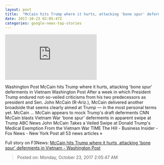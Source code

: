 ```yaml
---
layout: post
title:  "McCain hits Trump where it hurts, attacking 'bone spur' deferments in Vietnam - Washington Post"
date: 2017-10-23 02:05:47Z
categories: google-news-top-stories
---
```


![McCain hits Trump where it hurts, attacking 'bone spur' deferments in Vietnam - Washington Post](https://img.washingtonpost.com/pbox.php?url=http://img.washingtonpost.com/blogs/the-fix/files/2017/07/johnmccain_b.jpg&w=1484&op=resize&opt=1&filter=antialias&t=20170517)

Washington Post McCain hits Trump where it hurts, attacking 'bone spur' deferments in Vietnam Washington Post After a week in which President Trump endured not-so-veiled criticisms from his two predecessors as president and Sen. John McCain (R-Ariz.), McCain delivered another broadside that seems clearly aimed at Trump — in the most personal terms yet. McCain ... McCain appears to mock Trump's draft deferments CNN McCain blasts Vietnam War 'bone spur' deferments in apparent swipe at Trump ABC News John McCain Takes a Veiled Swipe at Donald Trump's Medical Exemption From the Vietnam War TIME The Hill - Business Insider - Fox News - New York Post all 53 news articles »


Full story on F3News: [McCain hits Trump where it hurts, attacking 'bone spur' deferments in Vietnam - Washington Post](http://www.f3nws.com/n/QvhbeH)

> Posted on: Monday, October 23, 2017 2:05:47 AM
